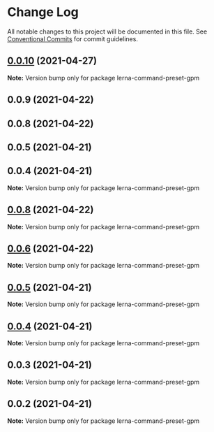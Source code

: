 # Change Log

All notable changes to this project will be documented in this file.
See [Conventional Commits](https://conventionalcommits.org) for commit guidelines.

## [0.0.10](https://github.com/imcuttle/lerna-commands/compare/lerna-command-preset-gpm@0.0.9...lerna-command-preset-gpm@0.0.10) (2021-04-27)

**Note:** Version bump only for package lerna-command-preset-gpm





## 0.0.9 (2021-04-22)



## 0.0.8 (2021-04-22)



## 0.0.5 (2021-04-21)



## 0.0.4 (2021-04-21)

**Note:** Version bump only for package lerna-command-preset-gpm





## [0.0.8](https://github.com/imcuttle/lerna-commands/compare/v0.0.6...v0.0.8) (2021-04-22)

**Note:** Version bump only for package lerna-command-preset-gpm





## [0.0.6](https://github.com/imcuttle/lerna-commands/compare/v0.0.5...v0.0.6) (2021-04-22)

**Note:** Version bump only for package lerna-command-preset-gpm





## [0.0.5](https://github.com/imcuttle/lerna-commands/compare/v0.0.4...v0.0.5) (2021-04-21)

**Note:** Version bump only for package lerna-command-preset-gpm





## [0.0.4](https://github.com/imcuttle/lerna-commands/compare/v0.0.3...v0.0.4) (2021-04-21)

**Note:** Version bump only for package lerna-command-preset-gpm





## 0.0.3 (2021-04-21)

**Note:** Version bump only for package lerna-command-preset-gpm





## 0.0.2 (2021-04-21)

**Note:** Version bump only for package lerna-command-preset-gpm
